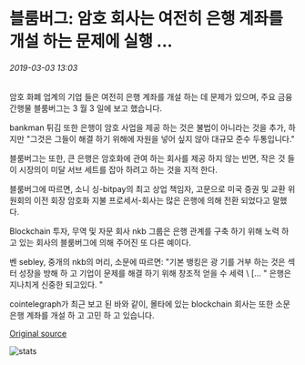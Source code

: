# 블룸버그: 암호 회사는 여전히 은행 계좌를 개설 하는 문제에 실행 ...

###### 2019-03-03 13:03

암호 화폐 업계의 기업 들은 여전히 은행 계좌를 개설 하는 데 문제가 있으며, 주요 금융 간행물 블룸버그는 3 월 3 일에 보고 했습니다.

bankman 튀김 또한 은행이 암호 사업을 제공 하는 것은 불법이 아니라는 것을 추가, 하지만 "그것은 그들이 해결 하기 위해에 자원을 넣어 싶지 않아 대규모 준수 두통입니다."

블룸버그는 또한, 큰 은행은 암호화에 관여 하는 회사를 제공 하지 않는 반면, 작은 것 들이 시장의이 미달 서브 세트를 잡아 하려고 하는 것을 지적 한다.

블룸버그에 따르면, 소니 싱-bitpay의 최고 상업 책임자, 고문으로 미국 증권 및 교환 위원회의 이전 회장 암호화 지불 프로세서-회사는 많은 은행에 의해 전환 되었다고 말했다.

Blockchain 투자, 무역 및 자문 회사 nkb 그룹은 은행 관계를 구축 하기 위해 노력 하 고 있는 회사의 블룸버그에 의해 주어진 또 다른 예이다.

벤 sebley, 중개의 nkb의 머리, 소문에 따르면: "기본 뱅킹은 광 기를 거부 하는 것은 섹터 성장을 방해 하 고 기업이 문제를 해결 하기 위해 창조적 얻을 수 세력 \ [... \" 은행은 지나치게 신중한 되고있다. "

cointelegraph가 최근 보고 된 바와 같이, 몰타에 있는 blockchain 회사는 또한 소문 은행 계좌를 개설 하 고 고민 하 고 있습니다.

[Original source](https://cointelegraph.com/news/bloomberg-crypto-companies-still-run-into-trouble-opening-bank-accounts)

![stats](https://c.statcounter.com/11760860/0/a89fa40b/1/ "stats")